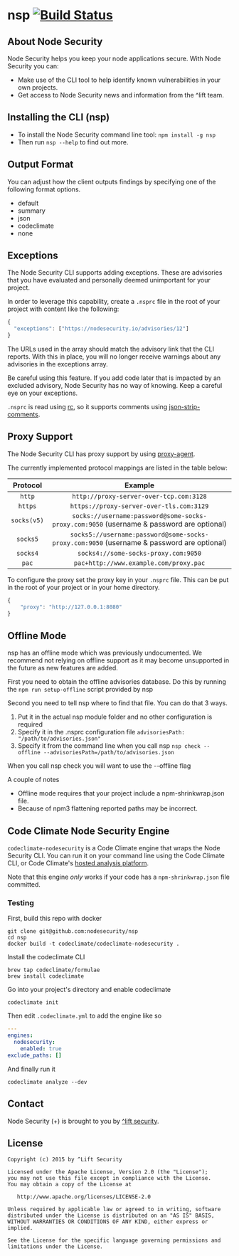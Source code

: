 # nsp [![Build Status](https://drone.andyet.com/api/badges/nodesecurity/nsp/status.svg)](https://drone.andyet.com/nodesecurity/nsp)

## About Node Security

Node Security helps you keep your node applications secure. With Node Security you can:

* Make use of the CLI tool to help identify known vulnerabilities in your own projects.
* Get access to Node Security news and information from the ^lift team.

## Installing the CLI (nsp)

* To install the Node Security command line tool: `npm install -g nsp`
* Then run `nsp --help` to find out more.

## Output Format

You can adjust how the client outputs findings by specifying one of the following format options.

- default
- summary
- json
- codeclimate
- none

## Exceptions

The Node Security CLI supports adding exceptions. These are advisories that you have evaluated and personally deemed unimportant for your project.

In order to leverage this capability, create a `.nsprc` file in the root of your project with content like the following:

```js
{
  "exceptions": ["https://nodesecurity.io/advisories/12"]
}
```

The URLs used in the array should match the advisory link that the CLI reports. With this in place, you will no longer receive warnings about any advisories in the exceptions array.

Be careful using this feature. If you add code later that is impacted by an excluded advisory, Node Security has no way of knowing. Keep a careful eye on your exceptions.

`.nsprc` is read using [rc](https://github.com/dominictarr/rc), so it supports comments using [json-strip-comments](https://github.com/sindresorhus/strip-json-comments).

## Proxy Support

The Node Security CLI has proxy support by using [proxy-agent](https://www.npmjs.com/package/proxy-agent).

The currently implemented protocol mappings are listed in the table below:


| Protocol   | Example
|:----------:|:--------:
| `http`     | `http://proxy-server-over-tcp.com:3128`
| `https`    | `https://proxy-server-over-tls.com:3129`
| `socks(v5)`| `socks://username:password@some-socks-proxy.com:9050` (username & password are optional)
| `socks5`   | `socks5://username:password@some-socks-proxy.com:9050` (username & password are optional)
| `socks4`   | `socks4://some-socks-proxy.com:9050`
| `pac`      | `pac+http://www.example.com/proxy.pac`



To configure the proxy set the proxy key in your `.nsprc` file. This can be put in the root of your project or in your home directory.

```js
{
    "proxy": "http://127.0.0.1:8080"
}
```

## Offline Mode
nsp has an offline mode which was previously undocumented. We recommend not relying on offline support as it may become unsupported in the future as new features are added.

First you need to obtain the offline advisories database. Do this by running the `npm run setup-offline` script provided by nsp

Second you need to tell nsp where to find that file. You can do that 3 ways.
1. Put it in the actual nsp module folder and no other configuration is required
1. Specify it in the .nsprc configuration file `advisoriesPath: "/path/to/advisories.json"`
1. Specify it from the command line when you call nsp `nsp check --offline --advisoriesPath=/path/to/advisories.json`

When you call nsp check you will want to use the --offline flag

A couple of notes
- Offline mode requires that your project include a npm-shrinkwrap.json file.
- Because of npm3 flattening reported paths may be incorrect.

## Code Climate Node Security Engine

`codeclimate-nodesecurity` is a Code Climate engine that wraps the Node Security CLI. You can run it on your command line using the Code Climate CLI, or Code Climate's <a href="http://codeclimate.com">hosted analysis platform</a>.

Note that this engine *only* works if your code has a `npm-shrinkwrap.json` file committed.

### Testing

First, build this repo with docker

```
git clone git@github.com:nodesecurity/nsp
cd nsp
docker build -t codeclimate/codeclimate-nodesecurity .
```

Install the codeclimate CLI

```
brew tap codeclimate/formulae
brew install codeclimate
```

Go into your project's directory and enable codeclimate

```
codeclimate init
```

Then edit `.codeclimate.yml` to add the engine like so

```yaml
---
engines:
  nodesecurity:
    enabled: true
exclude_paths: []
```

And finally run it

```
codeclimate analyze --dev
```

## Contact

Node Security (+) is brought to you by [^lift security](https://liftsecurity.io).

## License

    Copyright (c) 2015 by ^Lift Security

    Licensed under the Apache License, Version 2.0 (the "License");
    you may not use this file except in compliance with the License.
    You may obtain a copy of the License at

       http://www.apache.org/licenses/LICENSE-2.0

    Unless required by applicable law or agreed to in writing, software
    distributed under the License is distributed on an "AS IS" BASIS,
    WITHOUT WARRANTIES OR CONDITIONS OF ANY KIND, either express or implied.

    See the License for the specific language governing permissions and
    limitations under the License.
